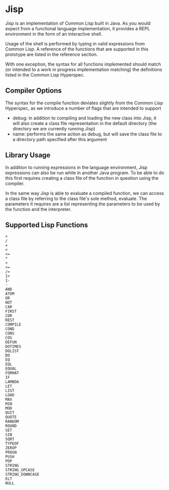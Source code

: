 # Jisp

Jisp is an implementation of Common Lisp built in Java. As you would expect from a functional language implementation, it provides a REPL environment in the form of an interactive shell.

Usage of the shell is performed by typing in valid expressions from Common Lisp. A reference of the functions that are supported in this prototype are listed in the reference section.

With one exception, the syntax for all functions implemented should match (or intended to a work in progress implementation matching) the definitions listed in the Common Lisp Hyperspec.

## Compiler Options

The syntax for the compile function deviates slightly from the Common Lisp Hyperspec, as we introduce a number of flags that are intended to support 

- debug: in addition to compiling and loading the new class into Jisp, it will also create a class file representation in the default directory (the directory we are currently running Jisp)
- name: performs the same action as debug, but will save the class file to a directory path specified after this argument

## Library Usage

In addition to running expressions in the language environment, Jisp expressions can also be run while in another Java program. To be able to do this first requires creating a class file of the function in question using the compiler.

In the same way Jisp is able to evaluate a compiled function, we can access a class file by referring to the class file's sole method, evaluate. The parameters it requires are a list representing the parameters to be used by the function and the interpreter.

## Supported Lisp Functions

```
+
/
=
<
<=
*
>
>=
/=
1+
1-
-
AND
ATOM
OR
NOT
CAR
FIRST
CDR
REST
COMPILE
COND
CONS
COS
DEFUN
DOTIMES
DOLIST
DO
EQ
EQL
EQUAL
FORMAT
IF
LAMBDA
LET
LIST
LOAD
MAX
MIN
MOD
QUIT
QUOTE
RANDOM
ROUND
SET
SIN
SQRT
TYPEOF
ZEROP
PROGN
PUSH
POP
STRING
STRING_UPCASE
STRING_DOWNCASE
ELT
NULL
```
